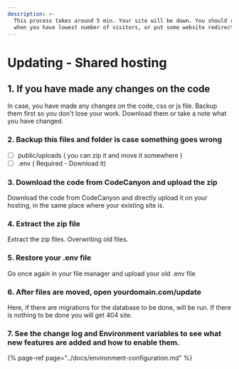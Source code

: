 ```yaml
---
description: >-
  This process takes around 5 min. Your site will be down. You should run it
  when you have lowest number of visitors, or put some website redirect.
---
```


# Updating - Shared hosting

## 1. If you have made any changes on the code

In case, you have made any changes on the code, css or js file. Backup them first so you don't lose your work. Download them or take a note what you have changed.

### 2. Backup this files and folder is case something goes wrong

* [ ] public/uploads  \( you can zip it and move it somewhere \)
* [ ] .env \( Required  - Download it\)

### 3. Download the code from CodeCanyon and upload the zip

Download the code from CodeCanyon and directly upload it on your hosting, in the same place where your existing site is.

### 4. Extract the zip file

Extract the zip files. Overwriting old files.

### **5. Restore your .env file**

Go once again in your file manager and upload your old .env file

### 6. After files are moved, open yourdomain.com/update

Here, if there are migrations for the database to be done, will be run. If there is nothing to be done you will get 404 site.

### 7. See the change log and Environment variables to see what new features are added and how to enable them.

{% page-ref page="../docs/environment-configuration.md" %}

